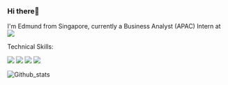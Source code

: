 ### Hi there👋
I'm Edmund from Singapore, currently a Business Analyst (APAC) Intern at <img src="https://img.shields.io/badge/-foodpanda-D70F64?logo=foodpanda&logoColor=fff">

Technical Skills:

<img src="https://img.shields.io/badge/-Python-3776AB?logo=Python&logoColor=fff"> <img src="https://img.shields.io/badge/-SQL-CC2927?logo=Microsoft SQL Server&logoColor=fff"> <img src="https://img.shields.io/badge/-R-276DC3?logo=R&logoColor=fff"> <img src="https://img.shields.io/badge/-Tableau-E97627?logo=Tableau&logoColor=fff">


![Github_stats](https://github-readme-stats.vercel.app/api?username=kohweijie97&count_private=true&show_icons=true&theme=radical)
